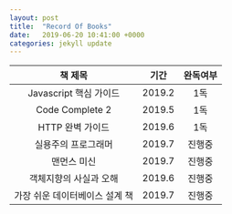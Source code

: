 ```yaml
---
layout: post
title:  "Record Of Books"
date:   2019-06-20 10:41:00 +0000
categories: jekyll update
---
```


| 책 제목 | 기간 |  완독여부  |
| :---: | :---: | :---: |
| Javascript 핵심 가이드 | 2019.2 | 1독 |
| Code Complete 2 | 2019.5 | 1독 |
| HTTP 완벽 가이드 | 2019.6 | 1독 |
| 실용주의 프로그래머 | 2019.7 |  진행중  |
| 맨먼스 미신 | 2019.7 | 진행중 |
| 객체지향의 사실과 오해 | 2019.6 | 진행중 |
| 가장 쉬운 데이터베이스 설계 책 | 2019.7 | 진행중 | 



